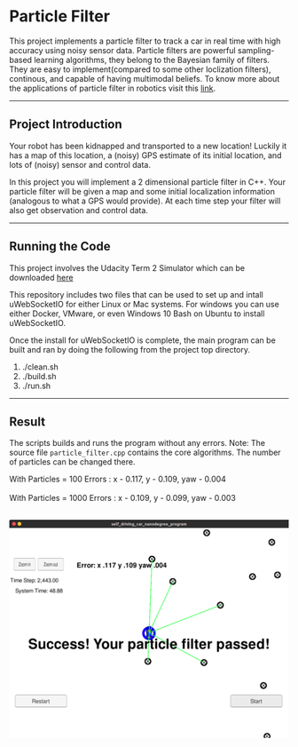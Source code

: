 # Particle Filter
This project implements a particle filter to track a car in real time with high accuracy using noisy sensor data. Particle filters are powerful sampling-based learning algorithms, they belong to the Bayesian family of filters.
They are easy to implement(compared to some other loclization filters), continous, and capable of having multimodal beliefs. 
To know more about the applications of particle filter in robotics visit this [link](http://robots.stanford.edu/papers/thrun.pf-in-robotics-uai02.pdf).

---
## Project Introduction
Your robot has been kidnapped and transported to a new location! Luckily it has a map of this location, a (noisy) GPS estimate of its initial location, and lots of (noisy) sensor and control data.

In this project you will implement a 2 dimensional particle filter in C++. Your particle filter will be given a map and some initial localization information (analogous to what a GPS would provide). At each time step your filter will also get observation and control data. 

---
## Running the Code
This project involves the Udacity Term 2 Simulator which can be downloaded [here](https://github.com/udacity/self-driving-car-sim/releases)

This repository includes two files that can be used to set up and intall uWebSocketIO for either Linux or Mac systems. For windows you can use either Docker, VMware, or even Windows 10 Bash on Ubuntu to install uWebSocketIO.

Once the install for uWebSocketIO is complete, the main program can be built and ran by doing the following from the project top directory.
1. ./clean.sh
2. ./build.sh
3. ./run.sh

---
## Result
The scripts builds and runs the program without any errors.
Note: The source file `particle_filter.cpp` contains the core algorithms. The number of particles can be changed there.

With    Particles = 100
        Errors :
        x - 0.117, y - 0.109, yaw - 0.004
<br></br>
With    Particles = 1000
        Errors :
        x - 0.109, y - 0.099, yaw - 0.003
 <br></br>

![filter_image](https://github.com/askmuhsin/kidnapped-vehicle-project/blob/master/images/particle_fliter_run.png)

  
